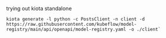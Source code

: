 trying out kiota standalone

```
kiota generate -l python -c PostsClient -n client -d https://raw.githubusercontent.com/kubeflow/model-registry/main/api/openapi/model-registry.yaml -o ./client`
```
